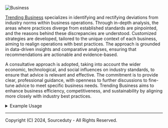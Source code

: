 ![Business](https://github.com/sourceduty/Trending_Business/assets/123030236/8de616c8-252b-4bbd-a87d-2709705d6aaa)

[Trending Business](https://chat.openai.com/g/g-sSjRytORd-trending-business) specializes in identifying and rectifying deviations from industry norms within business operations. Through in-depth analysis, the areas where practices diverge from established standards are pinpointed, and the reasons behind these discrepancies are understood. Customized strategies are developed, tailored to the unique context of each business, aiming to realign operations with best practices. The approach is grounded in data-driven insights and comparative analyses, ensuring that recommendations are actionable and evidence-based.

A consultative approach is adopted, taking into account the wider economic, technological, and social influences on industry standards, to ensure that advice is relevant and effective. The commitment is to provide clear, professional guidance, with openness to further discussions to fine-tune advice to meet specific business needs. Trending Business aims to enhance business efficiency, competitiveness, and sustainability by aligning more closely with industry best practices.

<details><summary>Example Usage</summary>

 ```
Analyze and improve Microsoft to align with trending industry standards. 

Analyzing and recommending improvements for a company as large and multifaceted as Microsoft requires a comprehensive approach, considering various aspects such as technological innovation, sustainability, workforce diversity, and corporate governance. To realign Microsoft with trending industry standards, we'll focus on key areas where even industry giants must continually adapt and evolve.

Technological Innovation and R&D:

Current State:

Microsoft is a leader in technological innovation, particularly in software, cloud computing, and artificial intelligence. However, rapid advancements in technology and shifting market demands require constant vigilance and adaptation.

Recommendations:

1. Invest Heavily in AI and Machine Learning: As AI technology advances, Microsoft should continue to invest in AI research and development to maintain its competitive edge, particularly in areas like natural language processing and computer vision.

2. Enhance Cloud Infrastructure: Strengthen Azure's capabilities in hybrid cloud environments and edge computing to meet the growing demand for scalable and flexible cloud services.

3. Focus on Quantum Computing: Invest in quantum computing research to be at the forefront when this technology becomes more commercially viable.

Sustainability and Corporate Responsibility:

Current State:

Microsoft has made significant strides in sustainability, aiming to be carbon negative by 2030. However, as environmental concerns grow, there's always room for improvement.

Recommendations:

1. Renewable Energy: Further commit to renewable energy sources for data centers and global operations to reduce carbon footprint.

2. Sustainable Supply Chain: Strengthen commitments to a sustainable supply chain, ensuring that all suppliers adhere to the highest environmental standards.

3. Community Engagement: Increase investment in community projects, particularly those that focus on education and digital skills, to build a more inclusive digital economy.

Workforce Diversity and Inclusion:

Current State:

Microsoft has made diversity and inclusion a priority but, like many tech companies, still faces challenges in achieving a truly diverse workforce.

Recommendations:

1. Expand Diversity Initiatives: Implement more aggressive hiring and retention programs focused on underrepresented groups within the tech industry.

2. Inclusive Product Design: Ensure products are designed with all users in mind, improving accessibility features and user interfaces to cater to a diverse user base.

3. Enhance Employee Training: Offer more comprehensive training programs that focus on unconscious bias, cultural competence, and inclusive leadership skills.

Corporate Governance and Ethics:

Current State:

Microsoft is generally well-regarded for its ethical practices and corporate governance but must continually adapt to new ethical dilemmas, particularly related to privacy and data security.

Recommendations:

1. Data Privacy and Security: Continue to lead in developing and implementing strong data privacy and security measures, setting an example for the industry.

2. Ethical AI: Develop clear guidelines and principles for ethical AI development and use, ensuring that AI technologies are developed and used in a responsible manner.

3. Transparency and Accountability: Enhance transparency in corporate practices, particularly around data handling and AI ethics, to build trust with consumers and stakeholders.

In conclusion, while Microsoft is a leader in many respects, there is always room for improvement, particularly in rapidly evolving fields such as technology, sustainability, and corporate governance. By focusing on these areas, Microsoft can ensure it not only keeps pace with industry standards but sets new benchmarks for excellence and innovation.

 ```

</details>

***
Copyright (C) 2024, Sourceduty - All Rights Reserved.
